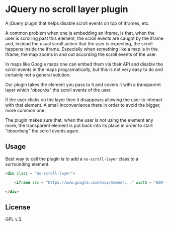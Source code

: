 # JQuery no scroll layer plugin

A jQuery plugin that helps disable scroll events on top of iframes, etc.

A common problem when one is embedding an iframe, is that, when the user is scrolling past this element, the scroll events are caught by the iframe and, instead the usual scroll action that the user is expecting, the scroll happens inside the iframe. Especially when something like a map is in the iframe, the map zooms in and out according the scroll events of the user. 

In maps like Google maps one can embed them via their API and disable the scroll events in the maps programatically, but this is not very easy to do and certainly not a general solution.

Our plugin takes the element you pass to it and covers it with a transparent layer which *"absorbs"* the scroll events of the user. 

If the user clicks on the layer then it disappears allowing the user to interact with that element. A small inconvenience there in order to avoid the bigger, more common one.

The plugin makes sure that, when the user is not using the element any more, the transparent element is put back into its place in order to start *"absorbing"* the scroll events again.

## Usage

Best way to call the plugin is to add a `no-scroll-layer` class to a surrounding element.

```html
<div class = "no-scroll-layer">

    <iframe src = "https://www.google.com/maps/embed/..." width = "600" height = "450" frameborder = "0" style = "border:0" allowfullscreen></iframe>

</div>
```

## License

GPL v.3.
